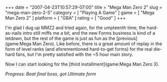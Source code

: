 +++
date = "2007-04-23T10:57:29-07:00"
title = "Mega Man Zero 2"
slug = "mega-man-zero-2-5"
category = [ "Playing A Game" ]
game = [ "Mega Man Zero 2" ]
platform = [ "GBA" ]
rating = [ "Good" ]
+++

I'm glad I dug up MMZ2 and tried again, for the umpteenth time; the hard-as-nails intro still miffs me a bit, and the new Forms business is kind of a letdown, but the rest of the game is just as fun as the [previous](game:Mega Man Zero).  Like before, there is a great amount of replay in the form of level ranks (and aforementioned hard-to-get forms) for the real die-hard fans, but I'm pretty satisfied with the ~5 hour main story.

Now I can start looking for the [third installment](game:Mega Man Zero 3).

<i>Progress: Beat final boss, got Ultimate form</i>